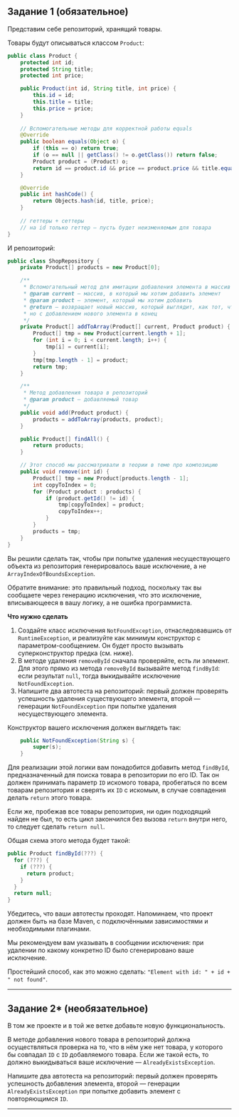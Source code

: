 ## Задание 1 (обязательное)

Представим себе репозиторий, хранящий товары.

Товары будут описываться классом `Product`:

```java
public class Product {
    protected int id;
    protected String title;
    protected int price;

    public Product(int id, String title, int price) {
        this.id = id;
        this.title = title;
        this.price = price;
    }
    
    // Вспомогательные методы для корректной работы equals
    @Override
    public boolean equals(Object o) {
        if (this == o) return true;
        if (o == null || getClass() != o.getClass()) return false;
        Product product = (Product) o;
        return id == product.id && price == product.price && title.equals(product.title);
    }

    @Override
    public int hashCode() {
        return Objects.hash(id, title, price);
    }
    
    // геттеры + сеттеры
    // на id только геттер — пусть будет неизменяемым для товара
}
```

И репозиторий:

```java
public class ShopRepository {
    private Product[] products = new Product[0];

    /**
     * Вспомогательный метод для имитации добавления элемента в массив
     * @param current — массив, в который мы хотим добавить элемент
     * @param product — элемент, который мы хотим добавить
     * @return — возвращает новый массив, который выглядит, как тот, что мы передали,
     * но с добавлением нового элемента в конец
     */
    private Product[] addToArray(Product[] current, Product product) {
        Product[] tmp = new Product[current.length + 1];
        for (int i = 0; i < current.length; i++) {
            tmp[i] = current[i];
        }
        tmp[tmp.length - 1] = product;
        return tmp;
    }

    /**
     * Метод добавления товара в репозиторий
     * @param product — добавляемый товар
     */
    public void add(Product product) {
        products = addToArray(products, product);
    }

    public Product[] findAll() {
        return products;
    }

    // Этот способ мы рассматривали в теории в теме про композицию
    public void remove(int id) {
        Product[] tmp = new Product[products.length - 1];
        int copyToIndex = 0;
        for (Product product : products) {
            if (product.getId() != id) {
                tmp[copyToIndex] = product;
                copyToIndex++;
            }
        }
        products = tmp;
    }
}
```

Вы решили сделать так, чтобы при попытке удаления несуществующего объекта из репозитория генерировалось ваше исключение, а не `ArrayIndexOfBoundsException`.

Обратите внимание: это правильный подход, поскольку так вы сообщаете через генерацию исключения, что это исключение, вписывающееся в вашу логику, а не ошибка программиста.

**Что нужно сделать**

1. Создайте класс исключения `NotFoundException`, отнаследовавшись от `RuntimeException`, и реализуйте как минимум конструктор с параметром-сообщением. Он будет просто вызывать суперконструктор предка (см. ниже).
1. В методе удаления `removeById` сначала проверяйте, есть ли элемент. Для этого прямо из метода `removeById` вызывайте метод `findById`: если результат `null`, тогда выкидывайте исключение `NotFoundException`.
1. Напишите два автотеста на репозиторий: первый должен проверять успешность удаления существующего элемента, второй — генерации `NotFoundException` при попытке удаления несуществующего элемента.

Конструктор вашего исключения должен выглядеть так:

```java
	public NotFoundException(String s) {
		super(s);
	}
```

Для реализации этой логики вам понадобится добавить метод `findById`, предназначенный для поиска товара в репозитории по его ID.
Так он должен принимать параметр `ID` искомого товара, пробегаться по всем товарам репозитория и сверять их `ID` с искомым, в случае совпадения делать `return` этого товара.

Если же, пробежав все товары репозитория, ни один подходящий найден не был, то есть цикл закончился без вызова `return` внутри него, то следует сделать `return null`.

Общая схема этого метода будет такой:

```java
public Product findById(???) {
  for (???) {
    if (???) {
      return product;
    }
  }
  return null;
}
```

Убедитесь, что ваши автотесты проходят. Напоминаем, что проект должен быть на базе Maven, с подключёнными зависимостями и необходимыми плагинами.

Мы рекомендуем вам указывать в сообщении исключения: при удалении по какому конкретно ID было сгенерировано ваше исключение.

Простейший способ, как это можно сделать: ```"Element with id: " + id + " not found"```.

------

## Задание 2* (необязательное)

В том же проекте и в той же ветке добавьте новую функциональность.

В методе добавления нового товара в репозиторий должна осуществляться проверка на то, что в нём уже нет товара, у которого бы совпадал `ID` с `ID` добавляемого товара. Если же такой есть, то должно выкидываться ваше исключение — `AlreadyExistsException`.

Напишите два автотеста на репозиторий: первый должен проверять успешность добавления элемента, второй — генерации `AlreadyExistsException` при попытке добавить элемент с повторяющимся `ID`.

------